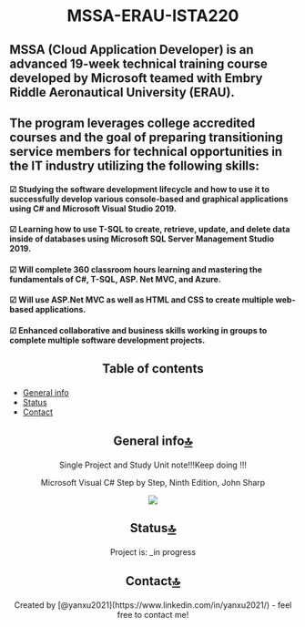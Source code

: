 # <p align ="center"> MSSA-ERAU-ISTA220
## MSSA (Cloud Application Developer) is an advanced 19-week technical training course developed by Microsoft teamed with Embry Riddle Aeronautical University (ERAU). 
## The program leverages college accredited courses and the goal of preparing transitioning service members for technical opportunities in the IT industry utilizing the following skills:
#### ☑ Studying the software development lifecycle and how to use it to successfully develop various console-based and graphical applications using C# and Microsoft Visual Studio 2019.
#### ☑ Learning how to use T-SQL to create, retrieve, update, and delete data inside of databases using Microsoft SQL Server Management Studio 2019.
#### ☑ Will complete 360 classroom hours learning and mastering the fundamentals of C#, T-SQL, ASP. Net MVC, and Azure.
#### ☑ Will use ASP.Net MVC as well as HTML and CSS to create multiple web-based applications.
#### ☑ Enhanced collaborative and business skills working in groups to complete multiple software development projects.

## <p align ="center">Table of contents
* [General info](#general-info)
* [Status](#status)
* [Contact](#contact)

## <p align ="center">  General info[🔝](#table-of-contents) </p> 
<p align ="center">Single Project and Study Unit note!!!Keep doing !!!
<p align ="center">Microsoft Visual C# Step by Step, Ninth Edition, John Sharp
<p align="center"> 
<img src="https://images-na.ssl-images-amazon.com/images/I/415iwqX-tkL._SX407_BO1,204,203,200_.jpg">
</p>

## <p align ="center"> Status[🔝](#table-of-contents) </p> 
<p align ="center">Project is: _in progress

## <p align ="center"> Contact[🔝](#table-of-contents) </p> 
<p align ="center">Created by [@yanxu2021](https://www.linkedin.com/in/yanxu2021/) - feel free to contact me!
